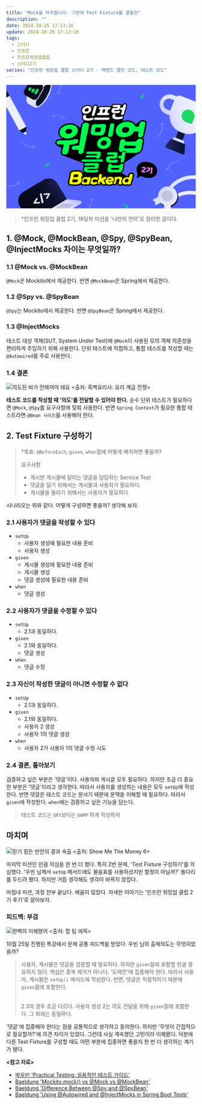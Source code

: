 ```yaml
---
title: "Mock을 마주합니다. 그런데 Test Fixture를 곁들인"
description: ""
date: 2024-10-25 17:13:16
update: 2024-10-25 17:13:16
tags:
  - 스터디
  - 인프런
  - 인프런워밍업클럽
  - 스터디2기
series: "인프런 워밍업 클럽 스터디 2기 - 백엔드 클린 코드, 테스트 코드" 
---
```


![인프런 워밍업 클럽 스터디 2기 - 백엔드 클린 코드, 테스트 코드 <출처: 인프런>](../images/inflearn-warmup-club-study-2.png)

> *인프런 워밍업 클럽 2기, 18일차 미션을 '나만의 언어'로 정리한 글이다.

## 1. @Mock, @MockBean, @Spy, @SpyBean, @InjectMocks 차이는 무엇일까?

### 1.1 @Mock vs. @MockBean

`@Mock`은 Mockito에서 제공한다. 반면 `@MockBean`은 Spring에서 제공한다.

### 1.2 @Spy vs. @SpyBean

`@Spy`는 Mockito에서 제공한다. 반면 `@SpyBean`은 Spring에서 제공한다.

### 1.3 @InjectMocks

테스트 대상 객체(SUT, System Under Test)에 `@Mock`이 사용된 모의 객체 의존성을 편리하게 주입하기 위해 사용한다.
단위 테스트에 적합하고, 통합 테스트를 작성할 때는 `@Autowired`를 주로 사용한다.

### 1.4 결론

![의도된 바가 전해져야 돼요 <출처: 흑백요리사: 요리 계급 전쟁>](culinary-class-wars-intention.avif)

**테스트 코드를 작성할 때 '의도'를 전달할 수 있어야 한다.** 순수 단위 테스트가 필요하다면 `@Mock`, `@Spy`를 요구사항에 맞춰 사용한다.
반면 `Spring Context`가 필요한 통합 테스트라면 `@Bean 시리즈`를 사용해야 한다.

## 2. Test Fixture 구성하기

> *목표: `@BeforeEach`, `given`, `when`절에 어떻게 배치하면 좋을까?
>
> 요구사항
> - 게시판 게시물에 달리는 댓글을 담당하는 Service Test
> - 댓글을 달기 위해서는 게시물과 사용자가 필요하다.
> - 게시물을 올리기 위해서는 사용자가 필요하다.

시나리오는 위와 같다. 어떻게 구성하면 좋을까? 생각해 보자.

### 2.1 사용자가 댓글을 작성할 수 있다

- `setUp`
    - 사용자 생성에 필요한 내용 준비
    - 사용자 생성
- `given`
    - 게시물 생성에 필요한 내용 준비
    - 게시물 생성
    - 댓글 생성에 필요한 내용 준비
- `when`
    - 댓글 생성

### 2.2 사용자가 댓글을 수정할 수 있다

- `setUp`
    - 2.1과 동일하다.
- `given`
    - 2.1와 동일하다.
    - 댓글 생성
- `when`
    - 댓글 수정

### 2.3 자신이 작성한 댓글이 아니면 수정할 수 없다

- `setUp`
    - 2.1과 동일하다.
- `given`
    - 2.1와 동일하다.
    - 사용자 2 생성
    - 사용자 1의 댓글 생성
- `when`
    - 사용자 2가 사용자 1의 댓글 수정 시도

### 2.4 결론, 톺아보기

검증하고 싶은 부분은 '댓글'이다. 사용자와 게시글 모두 필요하다. 하지만 조금 더 중요한 부분은 '댓글'이라고 생각한다.
따라서 사용자를 생성하는 내용은 모두 `setUp`에 작성한다. 반면 댓글은 테스트 코드는 문서기 때문에 문맥을 이해할 때 필요하다.
따라서 `given`에 작성한다. `when`에는 검증하고 싶은 기능을 담는다.

> 테스트 코드는 `DRY`보다는 `DAMP` 하게 작성하자

## 마치며

![믿기 힘든 반전의 결과 속출 <출처: Show Me The Money 6>](show-me-the-money-6-fail.avif)

마지막 미션인 만큼 의심을 한 번 더 했다. 특히 2번 문제, 'Test Fixture 구성하기'를 의심했다. '우빈 님께서 `setUp` 메서드에도
물음표를 사용하셨지만 함정이 아닐까?' 돌다리를 두드려 봤다. 하지만 거듭 생각해도 생각이 바뀌지 않았다.

마침내 미션, 과정 전부 끝났다. 배움이 많았다. 자세한 이야기는 '인프런 워밍업 클럽 2기 후기'로 알아보자.

### 피드백: 부검

![완벽히 이해했어 <출처: 팝 팀 에픽>](pop-team-epic-understood.avif)

10월 25일 진행된 특강에서 문제 공통 피드백을 받았다. 우빈 님의 출제의도는 무엇이었을까?

> 사용자, 게시물은 댓글을 검증할 때 필요하다. 하지만 `given`절에 포함할 만큼 중요하지 않다.
> 핵심은 중복 제거가 아니다. '도메인'에 집중해야 한다. 따라서 사용자, 게시물은 `setUp()` 메서드에 작성한다.
> 반면, 댓글은 직접적이기 때문에 `given`절에 포함한다.
>
> <br>2.3의 경우 조금 다르다. 사용자 생성 2는 의도 전달을 위해 `given`절에 포함한다. 그 외에는 동일하다.

'댓글'에 집중해야 한다는 점을 공통적으로 생각하고 동의한다. 하지만 '무엇이 간접적으로 필요할까?'에 의견 차이가 있었다.
그런데 사실 계속했던 고민이라 이해됐다. 덕분에 다른 Test Fixture를 구성할 때도 어떤 부분에 집중하면 좋을지 한 번 더 생각하는
계기가 됐다.

**<참고 자료>**

- [박우빈 'Practical Testing: 실용적인 테스트 가이드'](https://inf.run/yoBRZ)
- [Baeldung 'Mockito.mock() vs @Mock vs @MockBean'](https://www.baeldung.com/java-spring-mockito-mock-mockbean)
- [Baeldung 'Difference Between @Spy and @SpyBean'](https://www.baeldung.com/spring-spy-vs-spybean)
- [Baeldung 'Using @Autowired and @InjectMocks in Spring Boot Tests'](https://www.baeldung.com/spring-test-autowired-injectmocks)
